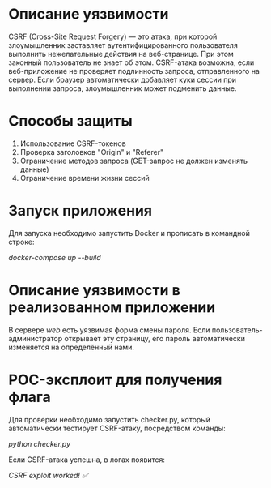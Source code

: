 # Описание уязвимости
CSRF (Cross-Site Request Forgery) — это атака, при которой злоумышленник заставляет аутентифицированного пользователя выполнить нежелательные действия на веб-странице. При этом законный пользователь не знает об этом. CSRF-атака возможна, если веб-приложение не проверяет подлинность запроса, отправленного на сервер. Если браузер автоматически добавляет куки сессии при выполнении запроса, злоумышленник может подменить данные.

# Способы защиты
1. Использование CSRF-токенов
2. Проверка заголовков "Origin" и "Referer"
3. Ограничение методов запроса (GET-запрос не должен изменять данные)
4. Ограничение времени жизни сессий

# Запуск приложения
Для запуска необходимо запустить Docker и прописать в командной строке:

*docker-compose up --build*

# Описание уязвимости в реализованном приложении
В сервере *web* есть уязвимая форма смены пароля. Если пользователь-администратор открывает эту страницу, его пароль автоматически изменяется на определённый нами.

# POC-эксплоит для получения флага
Для проверки необходимо запустить checker.py, который автоматически тестирует CSRF-атаку, посредством команды:

*python checker.py*

Если CSRF-атака успешна, в логах появится:

*CSRF exploit worked! ✅*
